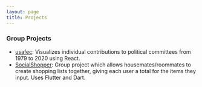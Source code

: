 ```yaml
---
layout: page
title: Projects
---
```

### Group Projects
- [usafec](https://github.com/SolidAxel/usafec): Visualizes individual contributions to political committees from 1979 to 2020 using React.
- [SocialShopper](https://github.com/SolidAxel/CSE115): Group project which allows housemates/roommates to create shopping lists together, giving each user a total for the items they input. Uses Flutter and Dart.

